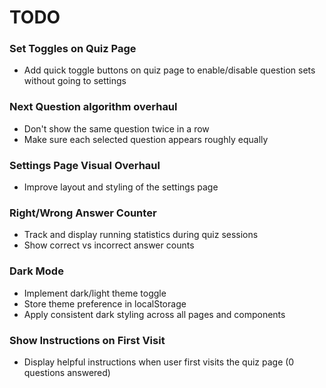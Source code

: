 # TODO

### Set Toggles on Quiz Page

- Add quick toggle buttons on quiz page to enable/disable question sets without going to settings

### Next Question algorithm overhaul

- Don't show the same question twice in a row
- Make sure each selected question appears roughly equally

### Settings Page Visual Overhaul

- Improve layout and styling of the settings page

### Right/Wrong Answer Counter

- Track and display running statistics during quiz sessions
- Show correct vs incorrect answer counts

### Dark Mode

- Implement dark/light theme toggle
- Store theme preference in localStorage
- Apply consistent dark styling across all pages and components

### Show Instructions on First Visit

- Display helpful instructions when user first visits the quiz page (0 questions answered)